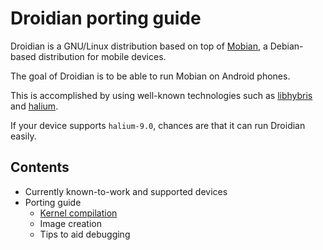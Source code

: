Droidian porting guide
===========================

Droidian is a GNU/Linux distribution based on top of [Mobian](https://mobian-project.org),
a Debian-based distribution for mobile devices.

The goal of Droidian is to be able to run Mobian on Android phones.

This is accomplished by using well-known technologies such as [libhybris](https://github.com/libhybris/libhybris)
and [halium](https://halium.org).

If your device supports `halium-9.0`, chances are that it can run Droidian easily.

Contents
--------

* Currently known-to-work and supported devices
* Porting guide
  * [Kernel compilation](./kernel-compilation.md)
  * Image creation
  * Tips to aid debugging
